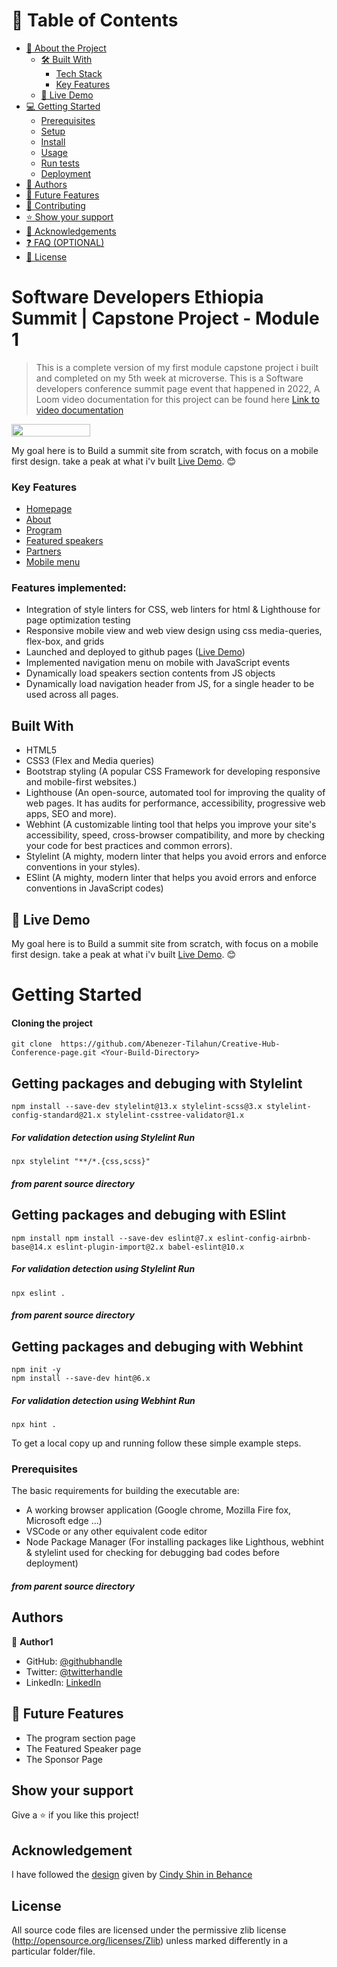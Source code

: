 <!-- TABLE OF CONTENTS -->

# 📗 Table of Contents

- [📖 About the Project](#about-project)
  - [🛠 Built With](#built-with)
    - [Tech Stack](#tech-stack)
    - [Key Features](#key-features)
  - [🚀 Live Demo](#live-demo)
- [💻 Getting Started](#getting-started)
  - [Prerequisites](#prerequisites)
  - [Setup](#setup)
  - [Install](#install)
  - [Usage](#usage)
  - [Run tests](#run-tests)
  - [Deployment](#deployment)
- [👥 Authors](#authors)
- [🔭 Future Features](#future-features)
- [🤝 Contributing](#contributing)
- [⭐️ Show your support](#support)
- [🙏 Acknowledgements](#acknowledgements)
- [❓ FAQ (OPTIONAL)](#faq)
- [📝 License](#license)


# Software Developers Ethiopia Summit | Capstone Project - Module 1

> This is a complete version of my first module capstone project i built and completed on my 5th week at microverse. This is a Software developers conference summit page event that happened in 2022, A Loom video documentation for this project can be found here [Link to video documentation](https://www.loom.com/share/939894ce7136466cb4c183a865442740) 

<p style="display: flex; align-items: start; gap: 10px">
  <img src="Design/images/Project-screenshoot.gif" width="50%" />
</p>

My goal here is to Build a summit site from scratch, with focus on a mobile first design. take a peak at what i'v built [Live Demo]( https://abenezer-tilahun.github.io/Creative-Hub-Conference-page/). 😊


### Key Features <a name="key-features"></a>

* [Homepage](#homepage)
* [About](#About)
* [Program](#program)
* [Featured speakers](#speakers)
* [Partners](#partners)
* [Mobile menu](#mobile)


### Features implemented:
* Integration of style linters for CSS, web linters for html & Lighthouse for page optimization testing
* Responsive mobile view and web view design using css media-queries, flex-box, and grids
* Launched and deployed to github pages ([Live Demo]( https://abenezer-tilahun.github.io/Creative-Hub-Conference-page/))
* Implemented navigation menu on mobile with JavaScript events
* Dynamically load speakers section contents from JS objects
* Dynamically load navigation header from JS, for a single header to be used across all pages.

## Built With
- HTML5
- CSS3 (Flex and Media queries)
- Bootstrap styling (A popular CSS Framework for developing responsive and mobile-first websites.)
- Lighthouse (An open-source, automated tool for improving the quality of web pages. It has audits for performance, accessibility, progressive web apps, SEO and more).
- Webhint (A customizable linting tool that helps you improve your site's accessibility, speed, cross-browser compatibility, and more by checking your code for best practices and common errors).
- Stylelint (A mighty, modern linter that helps you avoid errors and enforce conventions in your styles).
- ESlint (A mighty, modern linter that helps you avoid errors and enforce conventions in JavaScript codes)


## 🚀 Live Demo <a name="live-demo"></a>

My goal here is to Build a summit site from scratch, with focus on a mobile first design. take a peak at what i'v built [Live Demo]( https://abenezer-tilahun.github.io/Creative-Hub-Conference-page/). 😊

# Getting Started

#### Cloning the project
```
git clone  https://github.com/Abenezer-Tilahun/Creative-Hub-Conference-page.git <Your-Build-Directory>
```

## Getting packages and debuging with Stylelint
```
npm install --save-dev stylelint@13.x stylelint-scss@3.x stylelint-config-standard@21.x stylelint-csstree-validator@1.x
```
##### For validation detection using Stylelint Run
```
npx stylelint "**/*.{css,scss}"
```
##### from parent source directory

## Getting packages and debuging with ESlint
```
npm install npm install --save-dev eslint@7.x eslint-config-airbnb-base@14.x eslint-plugin-import@2.x babel-eslint@10.x
```
##### For validation detection using Stylelint Run
```
npx eslint .
```
##### from parent source directory

## Getting packages and debuging with Webhint
```
npm init -y
npm install --save-dev hint@6.x
```
##### For validation detection using Webhint Run
```
npx hint .
```

To get a local copy up and running follow these simple example steps.

### Prerequisites
The basic requirements for building the executable are:
* A working browser application (Google chrome, Mozilla Fire fox, Microsoft edge ...)
* VSCode or any other equivalent code editor
* Node Package Manager (For installing packages like Lighthous, webhint & stylelint used for checking for debugging bad codes before deployment)

##### from parent source directory

## Authors

👤 **Author1**

- GitHub: [@githubhandle](https://github.com/Abenezer-Tilahun)
- Twitter: [@twitterhandle](https://twitter.com/AbenezerTilah11)
- LinkedIn: [LinkedIn](linkedin.com/in/abenezer-tilahun-4b4b43137)

## 🔭 Future Features <a name="future-features"></a>
- The program section page
- The Featured Speaker page
- The Sponsor Page

## Show your support

Give a ⭐️ if you like this project!

## Acknowledgement
I have followed the [design](https://www.behance.net/gallery/29845175/CC-Global-Summit-2015) given by [Cindy Shin in Behance](https://www.behance.net/adagio07)

## License
All source code files are licensed under the permissive zlib license
(http://opensource.org/licenses/Zlib) unless marked differently in a particular folder/file.

